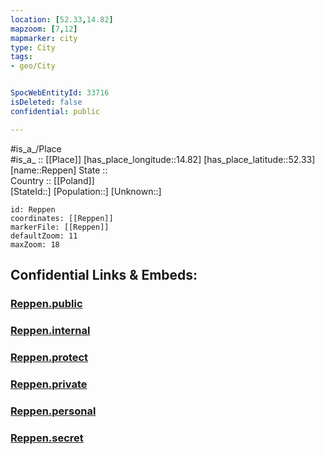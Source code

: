 ```yaml
---
location: [52.33,14.82] 
mapzoom: [7,12] 
mapmarker: city 
type: City
tags:
- geo/City


SpocWebEntityId: 33716
isDeleted: false
confidential: public

---
```

#is_a_/Place  
#is_a_ :: [[Place]] 
[has_place_longitude::14.82] 
[has_place_latitude::52.33] 
[name::Reppen] 
State ::  
Country :: [[Poland]]  
[StateId::] 
[Population::] 
[Unknown::] 


```leaflet
id: Reppen
coordinates: [[Reppen]] 
markerFile: [[Reppen]] 
defaultZoom: 11 
maxZoom: 18
```


## Confidential Links & Embeds: 

### [Reppen.public](/_public/\Earth\Continent\Europe\Europe~East\Poland\Provinces~Poland\Lubusz\CityReppen.public.md) 

### [Reppen.internal](/_internal/\Earth\Continent\Europe\Europe~East\Poland\Provinces~Poland\Lubusz\CityReppen.internal.md) 

### [Reppen.protect](/_protect/\Earth\Continent\Europe\Europe~East\Poland\Provinces~Poland\Lubusz\CityReppen.protect.md) 

### [Reppen.private](/_private/\Earth\Continent\Europe\Europe~East\Poland\Provinces~Poland\Lubusz\CityReppen.private.md) 

### [Reppen.personal](/_personal/\Earth\Continent\Europe\Europe~East\Poland\Provinces~Poland\Lubusz\CityReppen.personal.md) 

### [Reppen.secret](/_secret/\Earth\Continent\Europe\Europe~East\Poland\Provinces~Poland\Lubusz\CityReppen.secret.md)


